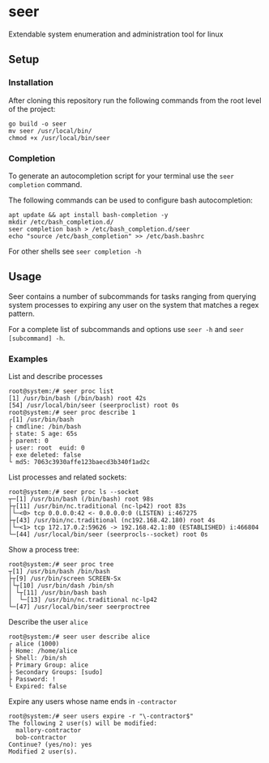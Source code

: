 # seer

Extendable system enumeration and administration tool for linux

## Setup

### Installation

After cloning this repository run the following commands from the root level of the project:
```
go build -o seer
mv seer /usr/local/bin/
chmod +x /usr/local/bin/seer
```

### Completion

To generate an autocompletion script for your terminal use the `seer completion` command.

The following commands can be used to configure bash autocompletion:
```
apt update && apt install bash-completion -y
mkdir /etc/bash_completion.d/
seer completion bash > /etc/bash_completion.d/seer
echo "source /etc/bash_completion" >> /etc/bash.bashrc
```

For other shells see `seer completion -h`

## Usage

Seer contains a number of subcommands for tasks ranging from querying system processes to expiring any user on the system that matches a regex pattern.

For a complete list of subcommands and options use `seer -h` and `seer [subcommand] -h`.

### Examples

List and describe processes
```
root@system:/# seer proc list
[1] /usr/bin/bash (/bin/bash) root 42s
[54] /usr/local/bin/seer (seerproclist) root 0s
root@system:/# seer proc describe 1
┌[1] /usr/bin/bash
├ cmdline: /bin/bash
├ state: S age: 65s
├ parent: 0
├ user: root  euid: 0
├ exe deleted: false
└ md5: 7063c3930affe123baecd3b340f1ad2c
```

List processes and related sockets:
```
root@system:/# seer proc ls --socket 
┬─[1] /usr/bin/bash (/bin/bash) root 98s
├┬[11] /usr/bin/nc.traditional (nc-lp42) root 83s
│└─<0> tcp 0.0.0.0:42 <- 0.0.0.0:0 (LISTEN) i:467275
├┬[43] /usr/bin/nc.traditional (nc192.168.42.180) root 4s
│└─<1> tcp 172.17.0.2:59626 -> 192.168.42.1:80 (ESTABLISHED) i:466804
└─[44] /usr/local/bin/seer (seerprocls--socket) root 0s
```

Show a process tree:
```
root@system:/# seer proc tree 
┬[1] /usr/bin/bash /bin/bash
├┬[9] /usr/bin/screen SCREEN-Sx
│└┬[10] /usr/bin/dash /bin/sh
│ └┬[11] /usr/bin/bash bash
│  └─[13] /usr/bin/nc.traditional nc-lp42
└─[47] /usr/local/bin/seer seerproctree
```

Describe the user `alice`
```
root@system:/# seer user describe alice
┌ alice (1000)
├ Home: /home/alice
├ Shell: /bin/sh
├ Primary Group: alice
├ Secondary Groups: [sudo]
├ Password: !
└ Expired: false
```

Expire any users whose name ends in `-contractor`
```
root@system:/# seer users expire -r "\-contractor$"
The following 2 user(s) will be modified:
  mallory-contractor
  bob-contractor
Continue? (yes/no): yes
Modified 2 user(s).
```
